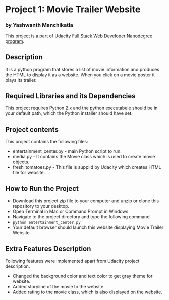 # Project 1: Movie Trailer Website
### by Yashwanth Manchikatla
This project is a part of Udacity [Full Stack Web Developer Nanodegree program](https://www.udacity.com/course/full-stack-web-developer-nanodegree--nd004).

## Description
It is a python program that stores a list of movie information and produces the HTML to display it as a website. When you click on a movie poster it plays its trailer.

## Required Libraries and its Dependencies
This project requires Python 2.x and the python executabele should be in your default path, which the Python installer should have set.

## Project contents
This project contains the following files:
 - entertainment_center.py - main Python script to run.
 - media.py - It contains the Movie class which is used to create movie objects.
 - fresh_tomatoes.py - This file is supplid by Udacity which creates HTML file for website.
 
 ## How to Run the Project
 - Download this project zip file to your computer and unzip or clone this repository to your desktop.
 - Open Terminal in Mac or Command Prompt in Windows
 - Navigate to the project directory and type the following command
 - `python entertainment_center.py`
 - Your default browser should launch this website displaying Movie Trailer Website.
 
 ## Extra Features Description
Following features were implemented apart from Udacity project description.
 - Changed the background color and text color to get gray theme for website.
 - Added storyline of the movie to the website.
 - Added rating to the movie class, which is also displayed on the website.